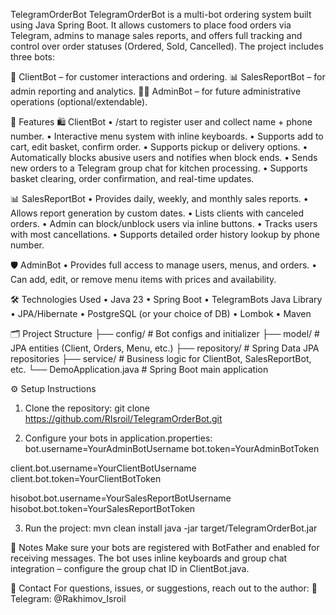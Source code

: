 TelegramOrderBot
TelegramOrderBot is a multi-bot ordering system built using Java Spring Boot. 
It allows customers to place food orders via Telegram, admins to manage sales reports, and offers full tracking and control over order statuses (Ordered, Sold, Cancelled). 
The project includes three bots:

👥 ClientBot – for customer interactions and ordering.
📊 SalesReportBot – for admin reporting and analytics.
👮‍♂️ AdminBot – for future administrative operations (optional/extendable).

🚀 Features
🛍 ClientBot
• /start to register user and collect name + phone number.
• Interactive menu system with inline keyboards.
• Supports add to cart, edit basket, confirm order.
• Supports pickup or delivery options.
• Automatically blocks abusive users and notifies when block ends.
• Sends new orders to a Telegram group chat for kitchen processing.
• Supports basket clearing, order confirmation, and real-time updates.

📊 SalesReportBot
• Provides daily, weekly, and monthly sales reports.
• Allows report generation by custom dates.
• Lists clients with canceled orders.
• Admin can block/unblock users via inline buttons.
• Tracks users with most cancellations.
• Supports detailed order history lookup by phone number.

🛡 AdminBot
• Provides full access to manage users, menus, and orders.
• Can add, edit, or remove menu items with prices and availability.

🛠 Technologies Used
• Java 23
• Spring Boot
• TelegramBots Java Library
• JPA/Hibernate
• PostgreSQL (or your choice of DB)
• Lombok
• Maven

🗂 Project Structure
├── config/                 # Bot configs and initializer
├── model/                 # JPA entities (Client, Orders, Menu, etc.)
├── repository/            # Spring Data JPA repositories
├── service/               # Business logic for ClientBot, SalesReportBot, etc.
└── DemoApplication.java   # Spring Boot main application

⚙️ Setup Instructions
1. Clone the repository:
git clone https://github.com/RIsroil/TelegramOrderBot.git

2. Configure your bots in application.properties:
bot.username=YourAdminBotUsername
bot.token=YourAdminBotToken

client.bot.username=YourClientBotUsername
client.bot.token=YourClientBotToken

hisobot.bot.username=YourSalesReportBotUsername
hisobot.bot.token=YourSalesReportBotToken

3. Run the project:
mvn clean install
java -jar target/TelegramOrderBot.jar

📎 Notes
Make sure your bots are registered with BotFather and enabled for receiving messages.
The bot uses inline keyboards and group chat integration – configure the group chat ID in ClientBot.java.

📧 Contact
For questions, issues, or suggestions, reach out to the author:
📨 Telegram: @Rakhimov_Isroil

